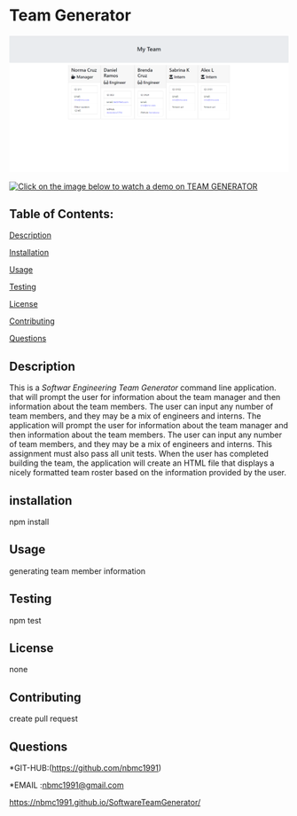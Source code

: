 # Team Generator


![](https://github.com/nbmc1991/SoftwareTeamGenerator/blob/main/Screenshot%202020-11-19%20121739.png)

[![Click on the image below to watch a demo on TEAM GENERATOR](https://i.imgur.com/vKb2F1B.png)](https://youtu.be/D1JLWYfvzro)

## Table of Contents:

[Description](#description)


[Installation](#installation)

[Usage](#usage)


[Testing](#testing)


[License](#license)


[Contributing](#contributing)


[Questions](#questions)


## Description

This is a *Softwar Engineering Team Generator* command line application. that will  prompt the user for information about the team manager and then information about the team members.
 The user can input any number of team members, and they may be a mix of engineers and interns.
The application will prompt the user for information about the team manager and then information about the team members. The user can input any number of team members, and they may be a mix of engineers and interns. This assignment must also pass all unit tests. When the user has completed building the team, the application will create an HTML file that displays a nicely formatted team roster based on the information provided by the user.

## installation

npm install

## Usage

generating team member information

## Testing

npm test

## License

none

## Contributing

create pull request

## Questions



*GIT-HUB:(https://github.com/nbmc1991)

*EMAIL :nbmc1991@gmail.com

https://nbmc1991.github.io/SoftwareTeamGenerator/
  


